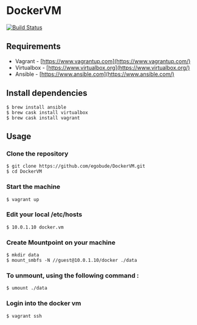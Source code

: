 # DockerVM

[![Build Status](https://travis-ci.org/egobude/DockerVM.svg?branch=task%2Fbs-adjustments)](https://travis-ci.org/egobude/DockerVM)

## Requirements

* Vagrant - [https://www.vagrantup.com](https://www.vagrantup.com/)
* Virtualbox - [https://www.virtualbox.org](https://www.virtualbox.org/)
* Ansible - [https://www.ansible.com](https://www.ansible.com/)

## Install dependencies

    $ brew install ansible
    $ brew cask install virtualbox
    $ brew cask install vagrant

## Usage

### Clone the repository

    $ git clone https://github.com/egobude/DockerVM.git
    $ cd DockerVM

### Start the machine

    $ vagrant up

### Edit your local /etc/hosts

    $ 10.0.1.10 docker.vm

### Create Mountpoint on your machine

    $ mkdir data
    $ mount_smbfs -N //guest@10.0.1.10/docker ./data

### To unmount, using the following command :

    $ umount ./data

### Login into the docker vm

    $ vagrant ssh
